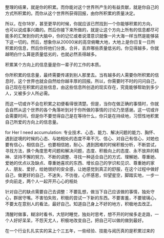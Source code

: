 整理的结果，就是你的积累。而你能对这个世界所产生的有益贡献，就是你自己的方式所积累的。而你从这个世界所获得回报，由你所积累的质量决定。

所以，在你18岁，甚至更早的时候，你就应该已然找到一个你能够积累的方向，也可以说成事兴趣的。然后你接下来所做的，就是让这个方向上所有的信息都尽可能多的汇聚到你的大脑中，你的记忆或者说潜意识就像一片大海一样当然是能够装下这一切的。然后，想象你从20000米的高空俯瞰大地，大地上是你日复一日所积累的信息，然后你将他们分类，合并，丢弃哪些质量低劣的。你见得越多，你就越明白什么算是质量低劣的，也就必然丢得越多。

积累某个方向上的信息量是你一辈子的工作的本质。

你所积累的信息量，最终需要传递到别人那里去。当有越多的人需要你所积累的信息时，这个世界也就会自然给你越丰厚的回报。所以，你需要时不时的问问自己，自己现在在积累的这些信息，由这些信息所创造的现实存在，究竟能够帮助到多少人，又被多少人所必需。

而这一切或许不会在积累之初便看得很清楚。但是，当你在做正确的事情时，你就会自然从这个世界的各个角落听到对于你所做的事情的讨论乃至感谢。这一切或许会需要时间，但是你不要觉得自己是在等待什么，你只是在持续地，习惯性地积累自己所爱的方向上的信息量。

for Her I need accumulation: 专业技术、心态、能力、解决问题的能力、胸怀、遇到逆境的时候的心态、与她相处的态度不卑不亢、信心、对自己有信心，对她也要有信心，相信自己，也要相信她，耐心、遇到困难的时候积极分析，不断尝试，寻找方法，换个角度思考问题和解决问题，态度、积极向上的态度、永不放弃的精神、坚持不懈的努力、不断的调整、寻找一种适合自己的方式、理解她、尊重她、爱她的优点以及缺点、尊重她喜欢的东西、增长自己的学识和见识、尊重她的家人、朋友、爱好，给她很好的安全感，让她感觉到真正的舒服，在这个过程中做好自己，做更好的自己，不迷失，不彷徨，心怀感恩，仰望星空，脚踏实地，一步一步向前走，两个人一起开开心心的相处

针对自己的缺点需要自己去调整：不要乱想，做当下自己应该做的事情，独处守心，群居守嘴。不害怕失败，积极的尝试一下新的东西。不要害羞，不要玻璃心，不要太在意别人的看法，最好自己。知道自己身上不好的地方，积极地去改正。

清醒时做事，糊涂时看书，大怒时睡觉，独处时思考，想不开的时候多走走路，一个人好好呆呆，不怨天尤人，积极地改变自己，把自己可以做的做到最好。

在一个行业扎扎实实的呆上个三五年，一些经验、技能与阅历真的是积累过来的

